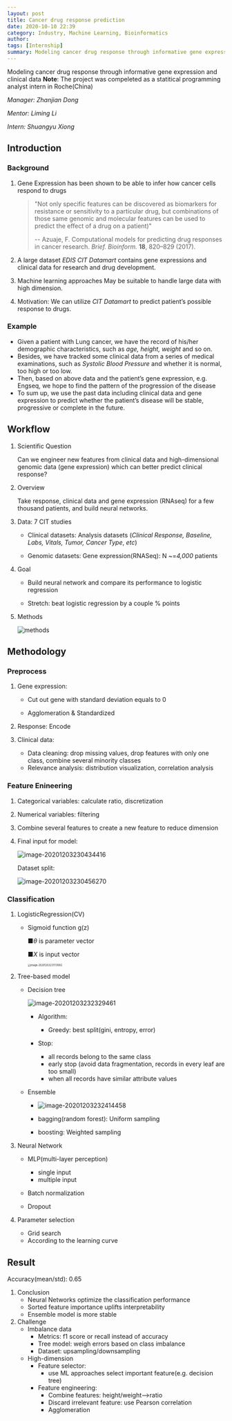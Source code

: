 ```yaml
---
layout: post
title: Cancer drug response prediction 
date: 2020-10-10 22:39
category: Industry, Machine Learning, Bioinformatics
author: 
tags: [Internship]
summary: Modeling cancer drug response through informative gene expression and clinical data
---
```


Modeling cancer drug response through informative gene expression and clinical data
 **Note**: The project was compeleted as a statitical programming analyst intern in Roche(China)

*Manager: Zhanjian Dong*

*Mentor: Liming Li*  

*Intern: Shuangyu Xiong* 

## Introduction

### Background

1. Gene Expression has been shown to be able to infer how cancer cells respond to drugs
   > "Not only specific features can be discovered as biomarkers for resistance or sensitivity to a particular drug, but combinations of those same genomic and molecular features can be used to predict the effect of a drug on a patient)"  
   >
   > -- Azuaje, F. Computational models for predicting drug responses in cancer research. *Brief. Bioinform.* **18**, 820–829 (2017).

2. A large dataset
   *EDIS CIT Datamart* contains gene expressions and clinical data for research and drug development.

3. Machine learning approaches
   May be suitable to handle large data with high dimension.

4. Motivation:
   We can utilize *CIT Datamart* to predict patient’s possible response to drugs.

<!--more-->
### Example

- Given a patient with Lung cancer, we have the record of his/her demographic characteristics, such as *age, height, weight* and so on.
- Besides, we have tracked some clinical data from a series of medical examinations, such as *Systolic Blood Pressure* and whether it is normal, too high or too low.
- Then, based on above data and the patient’s gene expression, e.g. Engseq, we hope to find the pattern of the progression of the disease
- To sum up, we use the past data including clinical data and gene expression to predict whether the patient’s disease will be stable, progressive or complete in the future. 

## Workflow

1. Scientific Question

   Can we engineer new features from clinical data and high-dimensional genomic data (gene expression) which can better predict clinical response?

2. Overview

   Take response, clinical data and gene expression (RNAseq) for a few thousand patients, and build neural networks.

3. Data: 7 CIT studies

   - Clinical datasets: Analysis datasets (*Clinical Response, Baseline, Labs, Vitals, Tumor, Cancer Type*, *etc*)

   - Genomic datasets: Gene expression(RNASeq): N ~=*4,000* patients

4. Goal

   - Build neural network and compare its performance to logistic regression

   - Stretch: beat logistic regression by a couple % points

5. Methods

   ![methods](/../../media/2020-10-10-roche-intern/image-20201203230232448.png)

## Methodology

### Preprocess

1. Gene expression:  

   - Cut out gene with standard deviation equals to 0

   - Agglomeration & Standardized

2.  Response: Encode

3. Clinical data:

   - Data cleaning: drop missing values, drop features with only one class, combine several minority classes
   - Relevance analysis: distribution visualization, correlation analysis

### Feature Enineering

1. Categorical variables: calculate ratio, discretization 

2. Numerical variables: filtering

3. Combine several features to create a new feature to reduce dimension

4. Final input for model: 

   ![image-20201203230434416](/../../media/2020-10-10-roche-intern/image-20201203230434416.png)

   Dataset split: 

   ![image-20201203230456270](/../../media/2020-10-10-roche-intern/image-20201203230456270.png)

### Classification

1. LogisticRegression(CV) 

   - Sigmoid function g(z)

     ■$\theta$ is parameter vector

     ■$X$ is input vector

     <img src="/../../media/2020-10-10-roche-intern/image-20201203231731062.png" alt="image-20201203231731062" style="zoom:40%;" />

2. Tree-based model

   - Decision tree

     ![image-20201203232329461](/../../media/2020-10-10-roche-intern/image-20201203232329461.png)

     - Algorithm: 
       - Greedy: best split(gini, entropy, error)

     - Stop: 
       - all records belong to the same class
       - early stop (avoid data fragmentation, records in every leaf are too small)
       - when all records have similar attribute values

   - Ensemble

     - ![image-20201203232414458](/../../media/2020-10-10-roche-intern/image-20201203232414458.png)

     - bagging(random forest): Uniform sampling
     - boosting: Weighted sampling

3. Neural Network

   - MLP(multi-layer perception)
     - single input
     - multiple input

   - Batch normalization
   - Dropout

4. Parameter selection
   - Grid search
   - According to the learning curve

## Result

Accuracy(mean/std): 0.65

1. Conclusion
   - Neural Networks optimize the classification performance
   - Sorted feature importance uplifts interpretability
   - Ensemble model is more stable
2. Challenge
   - Imbalance data
     - Metrics: f1 score or recall instead of accuracy
     - Tree model: weigh errors based on class imbalance
     - Dataset: upsampling/downsampling
   - High-dimension
     - Feature selector: 
       - use ML approaches select important feature(e.g. decision tree)
     - Feature engineering: 
       - Combine features: height/weight-->ratio
       - Discard irrelevant feature: use Pearson correlation
       - Agglomeration